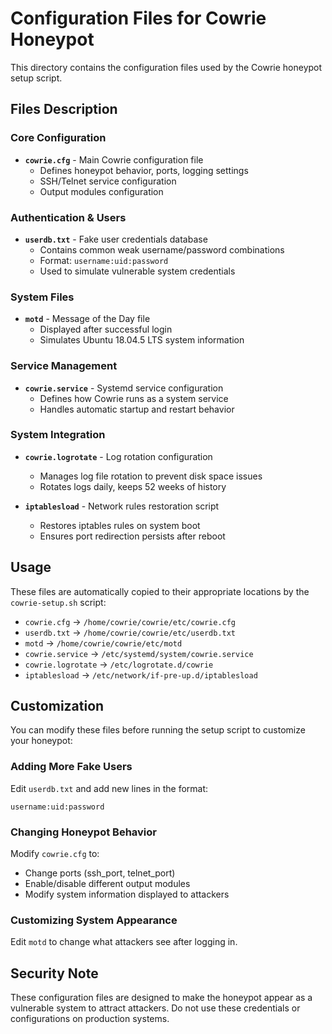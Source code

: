 # Configuration Files for Cowrie Honeypot

This directory contains the configuration files used by the Cowrie honeypot setup script.

## Files Description

### Core Configuration

- **`cowrie.cfg`** - Main Cowrie configuration file
  - Defines honeypot behavior, ports, logging settings
  - SSH/Telnet service configuration
  - Output modules configuration

### Authentication & Users

- **`userdb.txt`** - Fake user credentials database
  - Contains common weak username/password combinations
  - Format: `username:uid:password`
  - Used to simulate vulnerable system credentials

### System Files

- **`motd`** - Message of the Day file
  - Displayed after successful login
  - Simulates Ubuntu 18.04.5 LTS system information

### Service Management

- **`cowrie.service`** - Systemd service configuration
  - Defines how Cowrie runs as a system service
  - Handles automatic startup and restart behavior

### System Integration

- **`cowrie.logrotate`** - Log rotation configuration
  - Manages log file rotation to prevent disk space issues
  - Rotates logs daily, keeps 52 weeks of history

- **`iptablesload`** - Network rules restoration script
  - Restores iptables rules on system boot
  - Ensures port redirection persists after reboot

## Usage

These files are automatically copied to their appropriate locations by the `cowrie-setup.sh` script:

- `cowrie.cfg` → `/home/cowrie/cowrie/etc/cowrie.cfg`
- `userdb.txt` → `/home/cowrie/cowrie/etc/userdb.txt`
- `motd` → `/home/cowrie/cowrie/etc/motd`
- `cowrie.service` → `/etc/systemd/system/cowrie.service`
- `cowrie.logrotate` → `/etc/logrotate.d/cowrie`
- `iptablesload` → `/etc/network/if-pre-up.d/iptablesload`

## Customization

You can modify these files before running the setup script to customize your honeypot:

### Adding More Fake Users

Edit `userdb.txt` and add new lines in the format:

```text
username:uid:password
```

### Changing Honeypot Behavior

Modify `cowrie.cfg` to:

- Change ports (ssh_port, telnet_port)
- Enable/disable different output modules
- Modify system information displayed to attackers

### Customizing System Appearance

Edit `motd` to change what attackers see after logging in.

## Security Note

These configuration files are designed to make the honeypot appear as a vulnerable system to attract attackers. Do not use these credentials or configurations on production systems.
